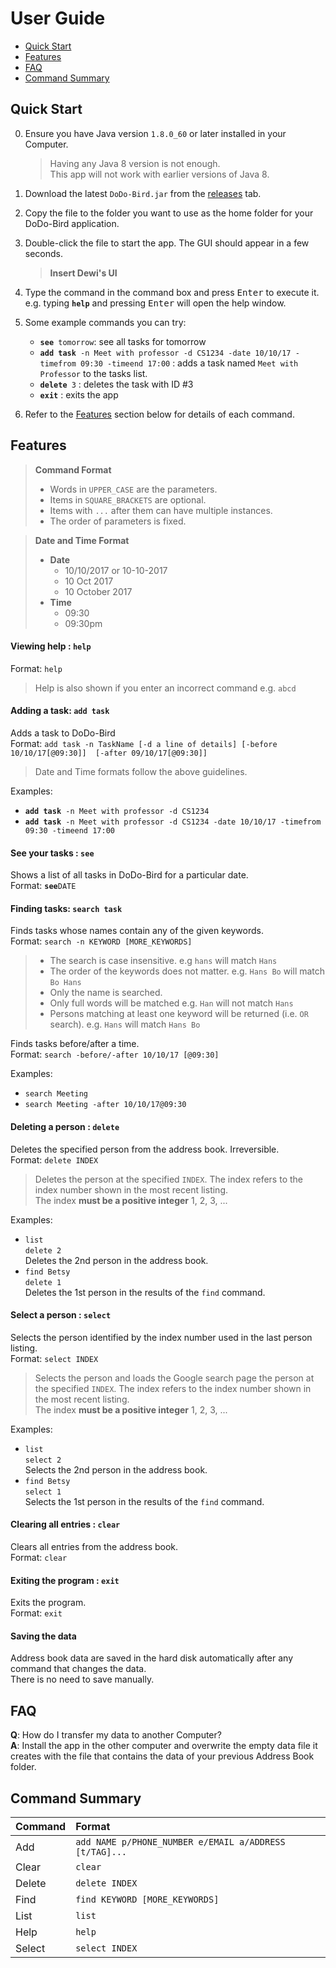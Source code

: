 # User Guide

* [Quick Start](#quick-start)
* [Features](#features)
* [FAQ](#faq)
* [Command Summary](#command-summary)

## Quick Start

0. Ensure you have Java version `1.8.0_60` or later installed in your Computer.<br>
   > Having any Java 8 version is not enough. <br>
   This app will not work with earlier versions of Java 8.

1. Download the latest `DoDo-Bird.jar` from the [releases](../../../releases) tab.
2. Copy the file to the folder you want to use as the home folder for your DoDo-Bird application.
3. Double-click the file to start the app. The GUI should appear in a few seconds.
   > **Insert Dewi's UI**

4. Type the command in the command box and press <kbd>Enter</kbd> to execute it. <br>
   e.g. typing **`help`** and pressing <kbd>Enter</kbd> will open the help window.
5. Some example commands you can try:
   * **`see`**` tomorrow`:  see all tasks for tomorrow
   * **`add task`**` -n Meet with professor -d CS1234 -date 10/10/17 -timefrom 09:30 -timeend 17:00` :
     adds a task named `Meet with Professor` to the tasks list.
   * **`delete`**` 3` : deletes the task with ID #3
   * **`exit`** : exits the app
6. Refer to the [Features](#features) section below for details of each command.<br>


## Features

> **Command Format**
> * Words in `UPPER_CASE` are the parameters.
> * Items in `SQUARE_BRACKETS` are optional.
> * Items with `...` after them can have multiple instances.
> * The order of parameters is fixed.

> **Date and Time Format**
> * **Date**
>   * 10/10/2017 or 10-10-2017
>   * 10 Oct 2017
>   * 10 October 2017
> * **Time**
>   * 09:30
>   * 09:30pm

#### Viewing help : `help`
Format: `help`

> Help is also shown if you enter an incorrect command e.g. `abcd`

#### Adding a task: `add task`
Adds a task to DoDo-Bird<br>
Format: `add task -n TaskName [-d a line of details] [-before 10/10/17[@09:30]]  [-after 09/10/17[@09:30]]`

> Date and Time formats follow the above guidelines.

Examples:

* **`add task`**` -n Meet with professor -d CS1234`
* **`add task`**` -n Meet with professor -d CS1234 -date 10/10/17 -timefrom 09:30 -timeend 17:00`


#### See your tasks : `see`
Shows a list of all tasks in DoDo-Bird for a particular date.<br>
Format: **`see`**`DATE`

#### Finding tasks: `search task`
Finds tasks whose names contain any of the given keywords.<br>
Format: `search -n KEYWORD [MORE_KEYWORDS]`

> * The search is case insensitive. e.g `hans` will match `Hans`
> * The order of the keywords does not matter. e.g. `Hans Bo` will match `Bo Hans`
> * Only the name is searched.
> * Only full words will be matched e.g. `Han` will not match `Hans`
> * Persons matching at least one keyword will be returned (i.e. `OR` search).
    e.g. `Hans` will match `Hans Bo`

Finds tasks before/after a time.<br>
Format: `search -before/-after 10/10/17 [@09:30]`

Examples:
* `search Meeting`<br>
* `search Meeting -after 10/10/17@09:30`<br>
  
#### Deleting a person : `delete`
Deletes the specified person from the address book. Irreversible.<br>
Format: `delete INDEX`

> Deletes the person at the specified `INDEX`.
  The index refers to the index number shown in the most recent listing.<br>
  The index **must be a positive integer** 1, 2, 3, ...

Examples:
* `list`<br>
  `delete 2`<br>
  Deletes the 2nd person in the address book.
* `find Betsy`<br>
  `delete 1`<br>
  Deletes the 1st person in the results of the `find` command.

#### Select a person : `select`
Selects the person identified by the index number used in the last person listing.<br>
Format: `select INDEX`

> Selects the person and loads the Google search page the person at the specified `INDEX`.
  The index refers to the index number shown in the most recent listing.<br>
  The index **must be a positive integer** 1, 2, 3, ...

Examples:
* `list`<br>
  `select 2`<br>
  Selects the 2nd person in the address book.
* `find Betsy` <br>
  `select 1`<br>
  Selects the 1st person in the results of the `find` command.

#### Clearing all entries : `clear`
Clears all entries from the address book.<br>
Format: `clear`  

#### Exiting the program : `exit`
Exits the program.<br>
Format: `exit`  

#### Saving the data
Address book data are saved in the hard disk automatically after any command that changes the data.<br>
There is no need to save manually.

## FAQ

**Q**: How do I transfer my data to another Computer?<br>
**A**: Install the app in the other computer and overwrite the empty data file it creates with
       the file that contains the data of your previous Address Book folder.

## Command Summary

Command | Format  
-------- | :--------
Add | `add NAME p/PHONE_NUMBER e/EMAIL a/ADDRESS [t/TAG]...`
Clear | `clear`
Delete | `delete INDEX`
Find | `find KEYWORD [MORE_KEYWORDS]`
List | `list`
Help | `help`
Select | `select INDEX`
